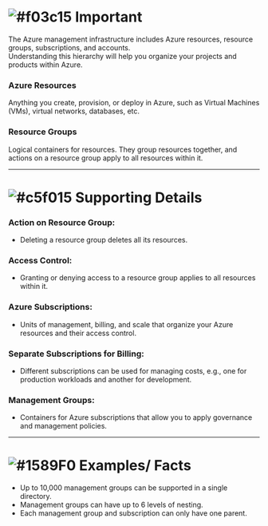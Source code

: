# ![#f03c15](https://placehold.co/15x15/f03c15/f03c15.png) **Important**

The Azure management infrastructure includes Azure resources, resource groups, subscriptions, and accounts.  
Understanding this hierarchy will help you organize your projects and products within Azure.

### Azure Resources
Anything you create, provision, or deploy in Azure, such as Virtual Machines (VMs), virtual networks, databases, etc.

### Resource Groups
Logical containers for resources. They group resources together, and actions on a resource group apply to all resources within it.

---

# ![#c5f015](https://placehold.co/15x15/c5f015/c5f015.png) **Supporting Details**

### Action on Resource Group:
- Deleting a resource group deletes all its resources.

### Access Control:
- Granting or denying access to a resource group applies to all resources within it.

### Azure Subscriptions:
- Units of management, billing, and scale that organize your Azure resources and their access control.

### Separate Subscriptions for Billing:
- Different subscriptions can be used for managing costs, e.g., one for production workloads and another for development.

### Management Groups:
- Containers for Azure subscriptions that allow you to apply governance and management policies.

---

# ![#1589F0](https://placehold.co/15x15/1589F0/1589F0.png) **Examples/ Facts**

- Up to 10,000 management groups can be supported in a single directory.
- Management groups can have up to 6 levels of nesting.
- Each management group and subscription can only have one parent.
